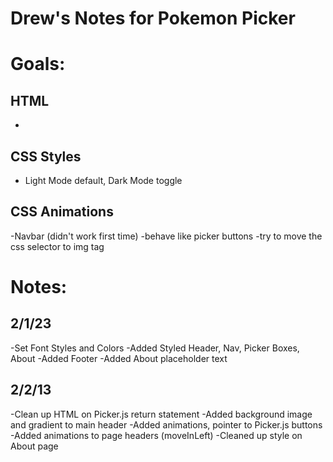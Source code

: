 # Drew's Notes for Pokemon Picker


# Goals:

## HTML
-

## CSS Styles
- Light Mode default, Dark Mode toggle

## CSS Animations
-Navbar (didn't work first time)
  -behave like picker buttons
  -try to move the css selector to img tag


# Notes:

## 2/1/23
-Set Font Styles and Colors
-Added Styled Header, Nav, Picker Boxes, About
-Added Footer
-Added About placeholder text

## 2/2/13
-Clean up HTML on Picker.js return statement
-Added background image and gradient to main header
-Added animations, pointer to Picker.js buttons
-Added animations to page headers (moveInLeft)
-Cleaned up style on About page